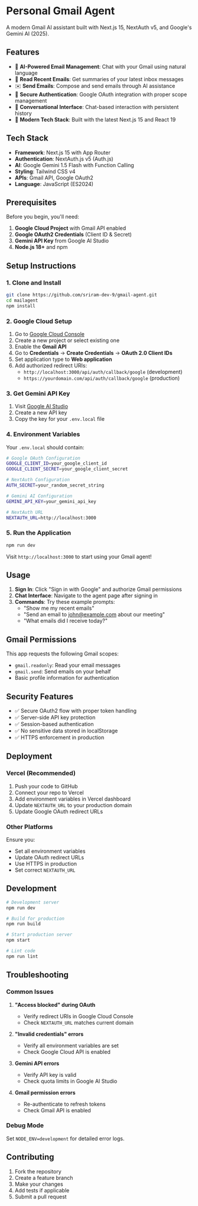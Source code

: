 # Personal Gmail Agent

A modern Gmail AI assistant built with Next.js 15, NextAuth v5, and Google's Gemini AI (2025).

## Features

- 🤖 **AI-Powered Email Management**: Chat with your Gmail using natural language
- 📧 **Read Recent Emails**: Get summaries of your latest inbox messages
- ✉️ **Send Emails**: Compose and send emails through AI assistance
- 🔐 **Secure Authentication**: Google OAuth integration with proper scope management
- 💬 **Conversational Interface**: Chat-based interaction with persistent history
- 🚀 **Modern Tech Stack**: Built with the latest Next.js 15 and React 19

## Tech Stack

- **Framework**: Next.js 15 with App Router
- **Authentication**: NextAuth.js v5 (Auth.js)
- **AI**: Google Gemini 1.5 Flash with Function Calling
- **Styling**: Tailwind CSS v4
- **APIs**: Gmail API, Google OAuth2
- **Language**: JavaScript (ES2024)

## Prerequisites

Before you begin, you'll need:

1. **Google Cloud Project** with Gmail API enabled
2. **Google OAuth2 Credentials** (Client ID & Secret)  
3. **Gemini API Key** from Google AI Studio
4. **Node.js 18+** and npm

## Setup Instructions

### 1. Clone and Install

```bash
git clone https://github.com/sriram-dev-9/gmail-agent.git
cd mailagent
npm install
```

### 2. Google Cloud Setup

1. Go to [Google Cloud Console](https://console.cloud.google.com/)
2. Create a new project or select existing one
3. Enable the **Gmail API**
4. Go to **Credentials** → **Create Credentials** → **OAuth 2.0 Client IDs**
5. Set application type to **Web application**
6. Add authorized redirect URIs:
   - `http://localhost:3000/api/auth/callback/google` (development)
   - `https://yourdomain.com/api/auth/callback/google` (production)

### 3. Get Gemini API Key

1. Visit [Google AI Studio](https://aistudio.google.com/app/apikey)
2. Create a new API key
3. Copy the key for your `.env.local` file

### 4. Environment Variables

Your `.env.local` should contain:

```bash
# Google OAuth Configuration
GOOGLE_CLIENT_ID=your_google_client_id
GOOGLE_CLIENT_SECRET=your_google_client_secret

# NextAuth Configuration  
AUTH_SECRET=your_random_secret_string

# Gemini AI Configuration
GEMINI_API_KEY=your_gemini_api_key

# NextAuth URL
NEXTAUTH_URL=http://localhost:3000
```

### 5. Run the Application

```bash
npm run dev
```

Visit `http://localhost:3000` to start using your Gmail agent!

## Usage

1. **Sign In**: Click "Sign in with Google" and authorize Gmail permissions
2. **Chat Interface**: Navigate to the agent page after signing in
3. **Commands**: Try these example prompts:
   - "Show me my recent emails"
   - "Send an email to john@example.com about our meeting"
   - "What emails did I receive today?"

## Gmail Permissions

This app requests the following Gmail scopes:
- `gmail.readonly`: Read your email messages
- `gmail.send`: Send emails on your behalf
- Basic profile information for authentication

## Security Features

- ✅ Secure OAuth2 flow with proper token handling
- ✅ Server-side API key protection
- ✅ Session-based authentication
- ✅ No sensitive data stored in localStorage
- ✅ HTTPS enforcement in production

## Deployment

### Vercel (Recommended)

1. Push your code to GitHub
2. Connect your repo to Vercel
3. Add environment variables in Vercel dashboard
4. Update `NEXTAUTH_URL` to your production domain
5. Update Google OAuth redirect URLs

### Other Platforms

Ensure you:
- Set all environment variables
- Update OAuth redirect URLs
- Use HTTPS in production
- Set correct `NEXTAUTH_URL`

## Development

```bash
# Development server
npm run dev

# Build for production
npm run build

# Start production server
npm start

# Lint code
npm run lint
```

## Troubleshooting

### Common Issues

1. **"Access blocked" during OAuth**
   - Verify redirect URIs in Google Cloud Console
   - Check `NEXTAUTH_URL` matches current domain

2. **"Invalid credentials" errors**
   - Verify all environment variables are set
   - Check Google Cloud API is enabled

3. **Gemini API errors**
   - Verify API key is valid
   - Check quota limits in Google AI Studio

4. **Gmail permission errors**
   - Re-authenticate to refresh tokens
   - Check Gmail API is enabled

### Debug Mode

Set `NODE_ENV=development` for detailed error logs.

## Contributing

1. Fork the repository
2. Create a feature branch
3. Make your changes
4. Add tests if applicable
5. Submit a pull request


